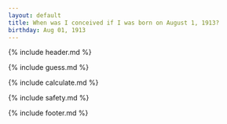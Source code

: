 ```yaml
---
layout: default
title: When was I conceived if I was born on August 1, 1913?
birthday: Aug 01, 1913
---
```


{% include header.md %}

{% include guess.md %}

{% include calculate.md %}

{% include safety.md %}

{% include footer.md %}



